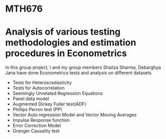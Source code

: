 # MTH676

# Analysis of various testing methodologies and estimation procedures in Econometrics

In this group project, I and my group members Shailza Sharma, Debarghya Jana have done Econometrics tests and analysis on different datasets 

- Tests for Heteroscedasticity
- Tests for Autocorrelation
- Seemingly Unrelated Regression Equations
- Panel data model
- Augmented Dickey Fuller test(ADF)
- Phillips Perron test (PP)
- Vector Auto regression Model and Vector Moving Averages
- Impulse Response function
- Error Correction Model
- Granger Causality test
